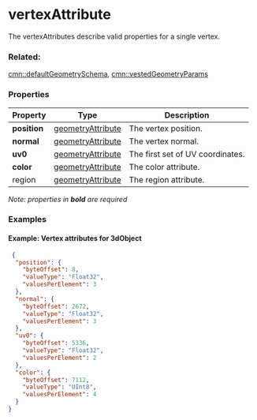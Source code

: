 # vertexAttribute

The vertexAttributes describe valid properties for a single vertex.

### Related:

[cmn::defaultGeometrySchema](defaultGeometrySchema.cmn.md), [cmn::vestedGeometryParams](vestedGeometryParams.cmn.md)
### Properties

| Property | Type | Description |
| --- | --- | --- |
| **position** | [geometryAttribute](geometryAttribute.cmn.md) | The vertex position. |
| **normal** | [geometryAttribute](geometryAttribute.cmn.md) | The vertex normal. |
| **uv0** | [geometryAttribute](geometryAttribute.cmn.md) | The first set of UV coordinates. |
| **color** | [geometryAttribute](geometryAttribute.cmn.md) | The color attribute. |
| region | [geometryAttribute](geometryAttribute.cmn.md) | The region attribute. |

*Note: properties in **bold** are required*

### Examples 

#### Example: Vertex attributes for 3dObject 

```json
 {
  "position": {
    "byteOffset": 8,
    "valueType": "Float32",
    "valuesPerElement": 3
  },
  "normal": {
    "byteOffset": 2672,
    "valueType": "Float32",
    "valuesPerElement": 3
  },
  "uv0": {
    "byteOffset": 5336,
    "valueType": "Float32",
    "valuesPerElement": 2
  },
  "color": {
    "byteOffset": 7112,
    "valueType": "UInt8",
    "valuesPerElement": 4
  }
} 
```

